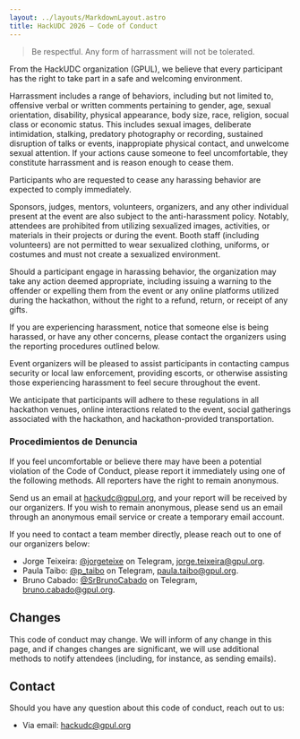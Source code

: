 ```yaml
---
layout: ../layouts/MarkdownLayout.astro
title: HackUDC 2026 — Code of Conduct
---
```


> Be respectful. Any form of harrassment will not be tolerated.

From the HackUDC organization (GPUL), we believe that every participant has the right to take part in a safe and welcoming environment.

Harrassment includes a range of behaviors, including but not limited to, offensive verbal or written comments pertaining to gender, age, sexual orientation, disability, physical appearance, body size, race, religion, socual class or economic status. This includes sexual images, deliberate intimidation, stalking, predatory photography or recording, sustained disruption of talks or events, inappropiate physical contact, and unwelcome sexual attention. If your actions cause someone to feel uncomfortable, they constitute harrassment and is reason enough to cease them.

Participants who are requested to cease any harassing behavior are expected to comply immediately.

Sponsors, judges, mentors, volunteers, organizers, and any other individual present at the event are also subject to the anti-harassment policy. Notably, attendees are prohibited from utilizing sexualized images, activities, or materials in their projects or during the event. Booth staff (including volunteers) are not permitted to wear sexualized clothing, uniforms, or costumes and must not create a sexualized environment.

Should a participant engage in harassing behavior, the organization may take any action deemed appropriate, including issuing a warning to the offender or expelling them from the event or any online platforms utilized during the hackathon, without the right to a refund, return, or receipt of any gifts.

If you are experiencing harassment, notice that someone else is being harassed, or have any other concerns, please contact the organizers using the reporting procedures outlined below.

Event organizers will be pleased to assist participants in contacting campus security or local law enforcement, providing escorts, or otherwise assisting those experiencing harassment to feel secure throughout the event.

We anticipate that participants will adhere to these regulations in all hackathon venues, online interactions related to the event, social gatherings associated with the hackathon, and hackathon-provided transportation.

### Procedimientos de Denuncia

If you feel uncomfortable or believe there may have been a potential violation of the Code of Conduct, please report it immediately using one of the following methods. All reporters have the right to remain anonymous.

Send us an email at hackudc@gpul.org, and your report will be received by our organizers. If you wish to remain anonymous, please send us an email through an anonymous email service or create a temporary email account.

If you need to contact a team member directly, please reach out to one of our organizers below:

- Jorge Teixeira: [@jorgeteixe](https://t.me/jorgeteixe) on Telegram, jorge.teixeira@gpul.org.
- Paula Taibo: [@p_taibo](https://t.me/p_taibo) on Telegram, paula.taibo@gpul.org.
- Bruno Cabado: [@SrBrunoCabado](https://t.me/srbrunocabado) on Telegram, bruno.cabado@gpul.org.

## Changes

This code of conduct may change. We will inform of any change in this page, and if changes changes are significant, we will use additional methods to notify attendees (including, for instance, as sending emails).

## Contact

Should you have any question about this code of conduct, reach out to us:

- Via email: hackudc@gpul.org
